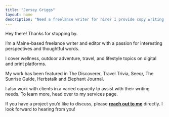 ```yaml
---
title: "Jersey Griggs"
layout: home
description: "Need a freelance writer for hire? I provide copy writing for mission-focused businesses who need blogs, articles, emails, webpages, and more."
---
```

Hey there! Thanks for stopping by.

I’m a Maine-based freelance writer and editor with a passion for interesting perspectives and thoughtful words.

I cover wellness, outdoor adventure, travel, and lifestyle topics on digital and print platforms.

My work has been featured in The Discoverer, Travel Trivia, Seeqr, The Sunrise Guide, Herbstalk and Elephant Journal.

I also work with clients in a varied capacity to assist with their writing needs. To learn more, head over to my services page.

If you have a project you’d like to discuss, please **[reach out to me](/#contact)** directly. I look forward to hearing from you!
